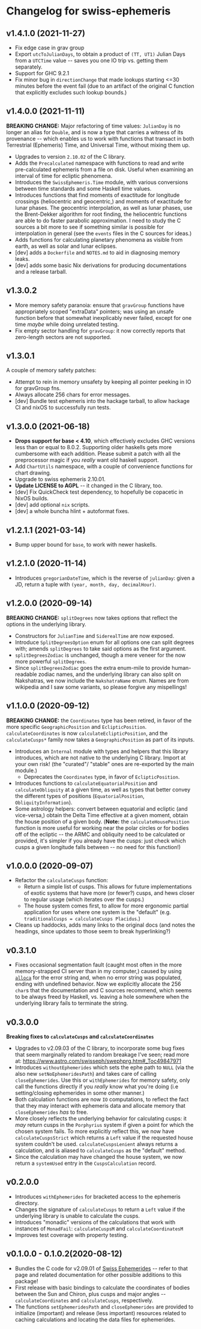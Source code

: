 # Changelog for swiss-ephemeris

## v1.4.1.0 (2021-11-27)

* Fix edge case in grav group
* Export `utcToJulianDays`, to obtain a product of `(TT, UT1)` Julian Days from a `UTCTime` value --
  saves you one IO trip vs. getting them separately.
* Support for GHC 9.2.1
* Fix minor bug in `directionChange` that made lookups starting <=30 minutes before the event fail
  (due to an artifact of the original C function that explicitly excludes such lookup bounds.)

## v1.4.0.0 (2021-11-11)

**BREAKING CHANGE:** Major refactoring of time values: `JulianDay` is no longer an alias for `Double`,
and is now a type that carries a witness of its provenance -- which enables us to work with functions that
transact in both Terrestrial (Ephemeris) Time, and Universal Time, without mixing them up.

* Upgrades to version `2.10.02` of the C library.
* Adds the `Precalculated` namespace with functions to read and write pre-calculated
  ephemeris from a file on disk. Useful when examining an interval of time for ecliptic phenomena.
* Introduces the `SwissEphemeris.Time` module, with various conversions between time standards
  and some Haskell time values.
* Introduces functions that find moments of exactitude for longitude crossings (heliocentric and geocentric,) 
  and moments of exactitude for lunar phases. The geocentric interpolation, as well as lunar phases,
  use the Brent-Dekker algorithm for root finding, the heliocentric functions are able to do faster
  parabolic approximation. I need to study the C sources a bit more to see if something similar is possible
  for interpolation in general (see the `events` files in the C sources for ideas.)
* Adds functions for calculating planetary phenomena as visible from earth, as well as solar and lunar eclipses.
* [dev] adds a `Dockerfile` and `NOTES.md` to aid in diagnosing memory leaks.
* [dev] adds some basic Nix derivations for producing documentations and a release tarball.

## v1.3.0.2

* More memory safety paranoia: ensure that `gravGroup` functions have appropriately
  scoped "extraData" pointers; was using an unsafe function before that somewhat inexplicably never failed, except for one time _maybe_ while doing unrelated testing.
* Fix empty sector handling for `gravGroup`: it now correctly reports that zero-length
  sectors are not supported.

## v1.3.0.1 
 
A couple of memory safety patches:

* Attempt to rein in memory unsafety by keeping all pointer peeking in IO for gravGroup fns.
* Always allocate 256 chars for error messages. 
* [dev] Bundle test ephemeris into the hackage tarball, to allow hackage CI and nixOS to
  successfully run tests.

## v1.3.0.0 (2021-06-18)

* **Drops support for base < 4.10**, which effectively excludes GHC versions less
  than or equal to 8.0.2. Supporting older haskells gets more cumbersome with each
  addition. Please submit a patch with all the preprocessor magic if you _really_
  want old haskell support.
* Add `ChartUtils` namespace, with a couple of convenience functions for chart drawing.
* Upgrade to swiss ephemeris 2.10.01.
* **Update LICENSE to AGPL** -- it changed in the C library, too.
* [dev] Fix QuickCheck test dependency, to hopefully be copacetic in NixOS builds.
* [dev] add optional `nix` scripts.
* [dev] a whole buncha hlint + autoformat fixes.

## v1.2.1.1 (2021-03-14)

* Bump upper bound for `base`, to work with newer haskells.

## v1.2.1.0 (2020-11-14)

* Introduces `gregorianDateTime`, which is the reverse of `julianDay`: given a JD, return
  a tuple with `(year, month, day, decimalHour)`.

## v1.2.0.0 (2020-09-14)

**BREAKING CHANGE:** `splitDegrees` now takes options that reflect the options in the underlying library.

* Constructors for `JulianTime` and `SiderealTime` are now exposed.
* Introduce `SplitDegreesOption` enum for all options one can split degrees with; amends `splitDegrees` to take
  said options as the first argument.
* `splitDegreesZodiac` is unchanged, though a mere veneer for the now more powerful `splitDegrees`.
* Since `splitDegreesZodiac` goes the extra enum-mile to provide human-readable zodiac names, and the underlying
  library can also split on Nakshatras, we now include the `NakshatraName` enum. Names are from wikipedia
  and I saw some variants, so please forgive any mispellings!

## v1.1.0.0 (2020-09-12)

**BREAKING CHANGE:** the `Coordinates` type has been retired, in favor of the more specific
`GeographicPosition` and `EclipticPosition`. `calculateCoordinates` is now `calculateEclipticPosition`,
and the `calculateCusps*` family now takes a `GeographicPosition` as part of its inputs.

* Introduces an `Internal` module with types and helpers that this library introduces,
  which are not native to the underlying C library. Import at your own risk! (the "curated"/
  "stable" ones are re-exported by the main module.)
  - Deprecates the `Coordinates` type, in favor of `EclipticPosition`.
* Introduces functions to `calculateEquatorialPosition` and `calculateObliquity` at a given time,
  as well as types that better convey the different types of positions (`EquatorialPosition`, `ObliquityInformation`).
* Some astrology helpers: convert between equatorial and ecliptic (and vice-versa,)
  obtain the Delta Time effective at a given moment, obtain the house position of a given body.
  (**Note:** the `calculateHousePosition` function is more useful for working near the polar circles or for bodies
  off of the ecliptic -- the ARMC and obliquity need to be calculated or provided, it's simpler
  if you already have the cusps: just check which cusps a given longitude falls between -- no need for
  this function!)


## v1.0.0.0 (2020-09-07)

* Refactor the `calculateCusps` function:
  - Return a simple list of cusps. This allows for future implementations of exotic systems
    that have more (or fewer?) cusps, and hews closer to regular usage (which iterates over the cusps.)
  - The house system comes first, to allow for more ergonomic partial application for uses where one system is
    the "default" (e.g. `traditionalCusps = calculateCusps Placidus`.)
* Cleans up haddocks, adds many links to the original docs (and notes the headings, since updates to those
  seem to break hyperlinking?)

## v0.3.1.0

* Fixes occasional segmentation fault (caught most often in the more memory-strapped CI server than in my computer,)
  caused by using [`alloca`](https://hackage.haskell.org/package/base-4.14.0.0/docs/Foreign-Marshal-Alloc.html#v:alloca) for the error string and, when no error string was populated, ending with undefined
  behavior. Now we explicitly allocate the 256 `char`s that the documentation and C sources recommend, which seems to be always
  freed by Haskell, vs. leaving a hole somewhere when the underlying library fails to terminate the string.

## v0.3.0.0

**Breaking fixes to `calculateCusps` and `calculateCoordinates`**

* Upgrades to v2.09.03 of the C library, to incorporate some bug fixes that seem marginally related
  to random breakage I've seen; read more at: https://www.astro.com/swisseph/swephprg.htm#_Toc49847971
* Introduces `withoutEphemerides` which sets the ephe path to `NULL` (via the also new `setNoEphemeridesPath`)
  and takes care of calling `closeEphemerides`. Use this or `withEphemerides` for memory safety,
  only call the functions directly if you _really_ know what you're doing (i.e setting/closing ephemerides
  in some other manner.)
* Both calculation functions are now `IO` computations, to reflect the fact that they may interact
  with ephemeris data and allocate memory that `closeEphemerides` _has_ to free.
* More closely reflects the underlying behavior for calculating cusps: it _may_ return
  cusps in the `Porphyrius` system if given a point for which the chosen system fails. To
  more explicitly reflect this, we now have `calculateCuspsStrict` which returns a `Left` value
  if the requested house system couldn't be used. `calculateCuspsLenient`  always returns a calculation,
  and is aliased to `calculateCusps` as the "default" method.
* Since the calculation may have changed the house system, we now return a `systemUsed` entry
  in the `CuspsCalculation` record.


## v0.2.0.0

* Introduces `withEphemerides` for bracketed access to the ephemeris directory.
* Changes the signature of `calculateCusps` to return a `Left` value if the underlying library
  is unable to calculate the cusps.
* Introduces "monadic" versions of the calculations that work with instances of `MonadFail`:
  `calculateCuspsM` and `calculateCoordinatesM`
* Improves test coverage with property testing.

## v0.1.0.0 - 0.1.0.2(2020-08-12)

* Bundles the C code for v2.09.01 of [Swiss
  Ephemerides](https://www.astro.com/swisseph/swephinfo_e.htm) -- refer to that
  page and related documentation for other possible additions to this package! 
* First release with basic bindings to calculate the coordinates of bodies
  between the Sun and Chiron, plus cusps and major angles --
`calculateCoordinates` and `calculateCusps`, respectively.
* The functions `setEphemeridesPath` and `closeEphemerides` are provided to
  initialize (important) and release (less important) resources related to
  caching calculations and locating the data files for ephemerides.
